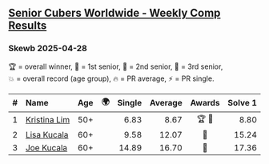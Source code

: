 <style>table {white-space: nowrap;}</style>
<link rel="stylesheet" type="text/css" href="/scw-comp/css/flags.css" />

## [Senior Cubers Worldwide - Weekly Comp Results](/scw-comp/results/)
### Skewb 2025-04-28

<span style="white-space: nowrap;">🏆 = overall winner</span>, <span style="white-space: nowrap;">🥇 = 1st senior</span>, <span style="white-space: nowrap;">🥈 = 2nd senior</span>, <span style="white-space: nowrap;">🥉 = 3rd senior</span>, <span style="white-space: nowrap;">💥 = overall record (age group)</span>, <span style="white-space: nowrap;">🔥 = PR average</span>, <span style="white-space: nowrap;">⚡ = PR single</span>.

| # | Name | Age | 🌍 | Single | Average | Awards | Solve 1 | Solve 2 | Solve 3 | Solve 4 | Solve 5 | Video |
| :--: | :-- | :--: | :--: | --: | --: | :--: | --: | --: | --: | --: | --: | :-- |
| 1 | [Kristina Lim](../../persons/kristina_lim/skewb.md) | 50+ | <i class="flag flag-US" /> | 6.83 | 8.67 | 🏆 🥇 | 8.80 | 8.33 | DNF | 8.89 | 6.83 | [Desktop](https://www.facebook.com/events/652906761064641/permalink/662823556739628) / [Mobile](https://m.facebook.com/events/652906761064641?view=permalink&id=662823556739628) |
| 2 | [Lisa Kucala](../../persons/lisa_kucala/skewb.md) | 60+ | <i class="flag flag-US" /> | 9.58 | 12.07 | 🥈 | 15.24 | 11.34 | 11.36 | 9.58 | 13.50 | [Desktop](https://www.facebook.com/events/652906761064641/permalink/663449610010356) / [Mobile](https://m.facebook.com/events/652906761064641?view=permalink&id=663449610010356) |
| 3 | [Joe Kucala](../../persons/joe_kucala/skewb.md) | 60+ | <i class="flag flag-US" /> | 14.89 | 16.70 | 🥉 | 17.36 | 14.89 | 17.49 | 22.93 | 15.24 | [Desktop](https://www.facebook.com/events/652906761064641/permalink/661299500225367) / [Mobile](https://m.facebook.com/events/652906761064641?view=permalink&id=661299500225367) |

<!-- Global site tag (gtag.js) - Google Analytics -->
<script async src="https://www.googletagmanager.com/gtag/js?id=UA-86348435-3"></script>
<script>window.dataLayer = window.dataLayer || []; function gtag() {dataLayer.push(arguments);} gtag('js', new Date()); gtag('config', 'UA-86348435-3');</script>
